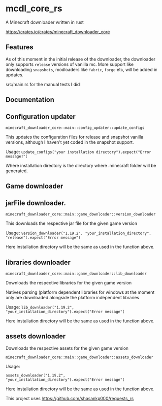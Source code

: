 # mcdl_core_rs
A Minecraft downloader written in rust

https://crates.io/crates/minecraft_downloader_core

## Features 

As of this moment in the initial release of the downloader, the downloader only supports ```release``` versions of vanilla mc. More support like downloading ```snapshots```, modloaders like ```fabric```, ```forge``` etc, will be added in updates.

src/main.rs for the manual tests I did

## Documentation

## Configuration updater

```minecraft_downloader_core::main::config_updater::update_configs```

This updates the configuration files for release and snapshot vanilla versions, although I haven't yet coded in the snapshot support.

Usage: 
``` update_configs("your installation directory").expect("Error message!") ``` 

Where installation directory is the directory where .minecraft folder will be generated.

## Game downloader

## jarFile downloader.

```minecraft_downloader_core::main::game_downloader::version_downloader```

This downloads the respective jar file for the given game version 

Usage: 
```version_downloader("1.19.2", "your_installation_directory", "release").expect("Error message")```

Here installation directory will be the same as used in the function above.

## libraries downloader

```minecraft_downloader_core::main::game_downloader::lib_downloader```

Downloads the respective libraries for the given game version

Natives parsing (platform dependent libraries for windows at the moment only are downloaded alongside the platform independent libraries

Usage:
```lib_downloader("1.19.2", "your_installation_directory").expect("Error message")```

Here installation directory will be the same as used in the function above.

## assets downloader

Downloads the respective assets for the given game version

```minecraft_downloader_core::main::game_downloader::assets_downloader```

Usage: 

```assets_downloader("1.19.2", "your_installation_directory").expect("Error message")```

Here installation directory will be the same as used in the function above.

This project uses https://github.com/shasankp000/requests_rs
